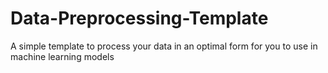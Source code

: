 # Data-Preprocessing-Template
A simple template to process your data in an optimal form for you to use in machine learning models
